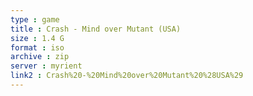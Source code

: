 ```yaml
---
type : game
title : Crash - Mind over Mutant (USA)
size : 1.4 G
format : iso
archive : zip
server : myrient
link2 : Crash%20-%20Mind%20over%20Mutant%20%28USA%29
---
```

